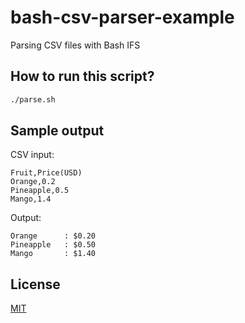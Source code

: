 # bash-csv-parser-example

Parsing CSV files with Bash IFS

## How to run this script?

```bash
./parse.sh
```

## Sample output

CSV input:

```
Fruit,Price(USD)
Orange,0.2
Pineapple,0.5
Mango,1.4
```

Output:

```
Orange      : $0.20
Pineapple   : $0.50
Mango       : $1.40
```

## License

[MIT](LICENSE)
